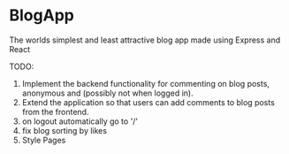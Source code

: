 # BlogApp
 The worlds simplest and least attractive blog app made using Express and React


TODO:
1. Implement the backend functionality for commenting on blog posts, anonymous and (possibly not when logged in).
2. Extend the application so that users can add comments to blog posts from the frontend.
3. on logout automatically go to '/'
4. fix blog sorting by likes
0. Style Pages
